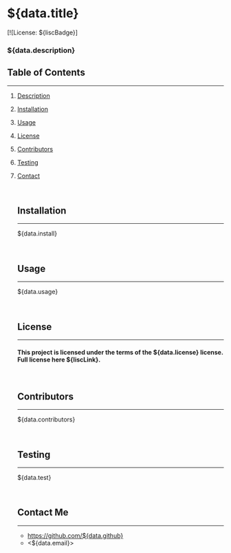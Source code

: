 # ${data.title} 
[![License: ${liscBadge}]

### ${data.description}
    
## Table of Contents
----
1. [Description](#description)
2. [Installation](#installation)
3. [Usage](#usage)
4. [License](#license)
5. [Contributors](#contributors)
6. [Testing](#testing)
7. [Contact](#contact)
    
    <br>
    
    ## Installation 
    ----
    ${data.install}
    
    <br>
    
    ## Usage
    ----
    ${data.usage}
    
    <br>
    
    ## License
    ----
    #### This project is licensed under the terms of the ${data.license} license. Full license here ${liscLink}. 

    
    <br>
    
    ## Contributors
    ----
    ${data.contributors}
    
    <br>
    
    ## Testing
    ----
    ${data.test}
    
    <br>
    
    
    
    ## Contact Me
    ----
    - <https://github.com/${data.github}>
    - <${data.email}>
    